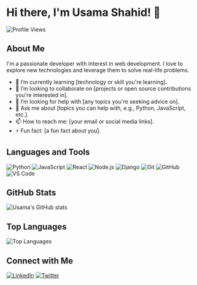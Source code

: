 # Hi there, I'm Usama Shahid! 👋

![Profile Views](https://komarev.com/ghpvc/?username=UsamaShahid01&color=green)

## About Me

I'm a passionate developer with interest in web development. I love to explore new technologies and leverage them to solve real-life problems.

- 🌱 I’m currently learning [technology or skill you're learning].
- 👯 I’m looking to collaborate on [projects or open source contributions you're interested in].
- 🤔 I’m looking for help with [any topics you're seeking advice on].
- 💬 Ask me about [topics you can help with, e.g., Python, JavaScript, etc.].
- 📫 How to reach me: [your email or social media links].
- ⚡ Fun fact: [a fun fact about you].

## Languages and Tools

![Python](https://img.shields.io/badge/-Python-000?&logo=Python)
![JavaScript](https://img.shields.io/badge/-JavaScript-000?&logo=JavaScript)
![React](https://img.shields.io/badge/-React-000?&logo=React)
![Node.js](https://img.shields.io/badge/-Node.js-000?&logo=Node.js)
![Django](https://img.shields.io/badge/-Django-000?&logo=Django)
![Git](https://img.shields.io/badge/-Git-000?&logo=Git)
![GitHub](https://img.shields.io/badge/-GitHub-000?&logo=GitHub)
![VS Code](https://img.shields.io/badge/-VS%20Code-000?&logo=Visual%20Studio%20Code)

## GitHub Stats

![Usama's GitHub stats](https://github-readme-stats.vercel.app/api?username=UsamaShahid01&show_icons=true&theme=radical)

## Top Languages

![Top Languages](https://github-readme-stats.vercel.app/api/top-langs/?username=UsamaShahid01&layout=compact&theme=radical)

## Connect with Me

[![LinkedIn](https://img.shields.io/badge/-LinkedIn-000?&logo=LinkedIn&logoColor=0077B5&labelColor=000)](https://linkedin.com/in/UsamaShahid01)
[![Twitter](https://img.shields.io/badge/-Twitter-000?&logo=Twitter&logoColor=1DA1F2&labelColor=000)](https://twitter.com/UsamaShahid01)
